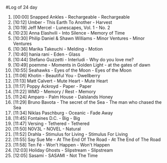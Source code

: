#Log of 24 day

1. [00:00] Snapped Ankles - Rechargeable - Rechargeable
1. [10:12] Umber - This Earth To Another - Harvest
1. [10:19] Jeff Mercel - Lunescapes, Vol. 1 - No. 2
1. [10:23] Anna Elashvili - Into Silence - Memory of Time
1. [10:30] Philip Daniel & Shawn Williams - Minor Ventures - Minor Ventures
1. [10:36] Marika Takeuchi - Melding - Motion
1. [10:40] hania rani - Eden - Glass
1. [10:44] Stefano Guzzetti - Interludi - Why do you love me?
1. [10:49] poemme - Moments in Golden Light - at the gates of dawn
1. [10:55] Seahawks - Eyes of the Moon - Eyes of the Moon
1. [11:06] Khotin - Beautiful You - Dwellberry
1. [11:13] Matt Calvert - Mute Heart - Mute Heart
1. [11:17] Poppy Ackroyd - Paper - Paper
1. [11:22] WMD - Memory / Rest - Memory
1. [11:24] Amparo - Palm House - Dalslands Honey
1. [11:29] Bruno Bavota - The secret of the Sea - The man who chased the Sea
1. [11:34] Niklas Paschburg - Oceanic - Fade Away
1. [11:45] Fontaines D.C. - Big - Big
1. [11:47] Versing - Tethered - Tethered
1. [11:50] N0V3L - NOVEL - Natural
1. [11:52] Drahla - Stimulus for Living - Stimulus For Living
1. [11:55] Say Sue Me - At The End Of The Road - At The End of The Road
1. [11:58] Ten Fé - Won't Happen - Won't Happen
1. [12:03] Holiday Ghosts - Slipstream - Slipstream
1. [12:05] Sasami - SASAMI - Not The Time
